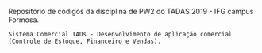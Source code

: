 Repositório de códigos da disciplina de PW2 do TADAS 2019 - IFG campus Formosa.

    Sistema Comercial TADs - Desenvolvimento de aplicação comercial (Controle de Estoque, Financeiro e Vendas).
